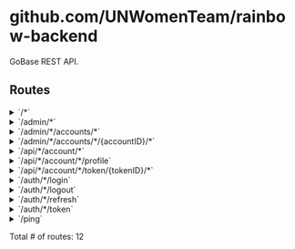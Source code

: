 # github.com/UNWomenTeam/rainbow-backend

GoBase REST API.

## Routes

<details>
<summary>`/*`</summary>

- [Recoverer](/vendor/github.com/go-chi/chi/middleware/recoverer.go#L18)
- [RequestID](/vendor/github.com/go-chi/chi/middleware/request_id.go#L63)
- [DefaultCompress](/vendor/github.com/go-chi/chi/middleware/compress.go#L38)
- [Timeout.func1](/vendor/github.com/go-chi/chi/middleware/timeout.go#L33)
- [RequestLogger.func1](/vendor/github.com/go-chi/chi/middleware/logger.go#L36)
- [SetContentType.func1](/vendor/github.com/go-chi/render/content_type.go#L49)
- **/***
	- _GET_
		- [SPAHandler.func1](/api/api.go#L101)

</details>
<details>
<summary>`/admin/*`</summary>

- [Recoverer](/vendor/github.com/go-chi/chi/middleware/recoverer.go#L18)
- [RequestID](/vendor/github.com/go-chi/chi/middleware/request_id.go#L63)
- [DefaultCompress](/vendor/github.com/go-chi/chi/middleware/compress.go#L38)
- [Timeout.func1](/vendor/github.com/go-chi/chi/middleware/timeout.go#L33)
- [RequestLogger.func1](/vendor/github.com/go-chi/chi/middleware/logger.go#L36)
- [SetContentType.func1](/vendor/github.com/go-chi/render/content_type.go#L49)
- **/admin/***
	- [RequiresRole.func1](/auth/authorizer.go#L11)
	- **/**
		- _GET_
			- [(*API).Router.func1](/api/admin/api.go#L42)

</details>
<details>
<summary>`/admin/*/accounts/*`</summary>

- [Recoverer](/vendor/github.com/go-chi/chi/middleware/recoverer.go#L18)
- [RequestID](/vendor/github.com/go-chi/chi/middleware/request_id.go#L63)
- [DefaultCompress](/vendor/github.com/go-chi/chi/middleware/compress.go#L38)
- [Timeout.func1](/vendor/github.com/go-chi/chi/middleware/timeout.go#L33)
- [RequestLogger.func1](/vendor/github.com/go-chi/chi/middleware/logger.go#L36)
- [SetContentType.func1](/vendor/github.com/go-chi/render/content_type.go#L49)
- **/admin/***
	- [RequiresRole.func1](/auth/authorizer.go#L11)
	- **/accounts/***
		- **/**
			- _GET_
				- [(*AccountResource).(github.com/UNWomenTeam/rainbow-backend/api/admin.list)-fm](/api/admin/accounts.go#L50)
			- _POST_
				- [(*AccountResource).(github.com/UNWomenTeam/rainbow-backend/api/admin.create)-fm](/api/admin/accounts.go#L51)

</details>
<details>
<summary>`/admin/*/accounts/*/{accountID}/*`</summary>

- [Recoverer](/vendor/github.com/go-chi/chi/middleware/recoverer.go#L18)
- [RequestID](/vendor/github.com/go-chi/chi/middleware/request_id.go#L63)
- [DefaultCompress](/vendor/github.com/go-chi/chi/middleware/compress.go#L38)
- [Timeout.func1](/vendor/github.com/go-chi/chi/middleware/timeout.go#L33)
- [RequestLogger.func1](/vendor/github.com/go-chi/chi/middleware/logger.go#L36)
- [SetContentType.func1](/vendor/github.com/go-chi/render/content_type.go#L49)
- **/admin/***
	- [RequiresRole.func1](/auth/authorizer.go#L11)
	- **/accounts/***
		- **/{accountID}/***
			- [(*AccountResource).(github.com/UNWomenTeam/rainbow-backend/api/admin.accountCtx)-fm](/api/admin/accounts.go#L53)
			- **/**
				- _PUT_
					- [(*AccountResource).(github.com/UNWomenTeam/rainbow-backend/api/admin.update)-fm](/api/admin/accounts.go#L55)
				- _DELETE_
					- [(*AccountResource).(github.com/UNWomenTeam/rainbow-backend/api/admin.delete)-fm](/api/admin/accounts.go#L56)
				- _GET_
					- [(*AccountResource).(github.com/UNWomenTeam/rainbow-backend/api/admin.get)-fm](/api/admin/accounts.go#L54)

</details>
<details>
<summary>`/api/*/account/*`</summary>

- [Recoverer](/vendor/github.com/go-chi/chi/middleware/recoverer.go#L18)
- [RequestID](/vendor/github.com/go-chi/chi/middleware/request_id.go#L63)
- [DefaultCompress](/vendor/github.com/go-chi/chi/middleware/compress.go#L38)
- [Timeout.func1](/vendor/github.com/go-chi/chi/middleware/timeout.go#L33)
- [RequestLogger.func1](/vendor/github.com/go-chi/chi/middleware/logger.go#L36)
- [SetContentType.func1](/vendor/github.com/go-chi/render/content_type.go#L49)
- **/api/***
	- **/account/***
		- [(*AccountResource).(github.com/UNWomenTeam/rainbow-backend/api/app.accountCtx)-fm](/api/app/account.go#L48)
		- **/**
			- _PUT_
				- [(*AccountResource).(github.com/UNWomenTeam/rainbow-backend/api/app.update)-fm](/api/app/account.go#L50)
			- _DELETE_
				- [(*AccountResource).(github.com/UNWomenTeam/rainbow-backend/api/app.delete)-fm](/api/app/account.go#L51)
			- _GET_
				- [(*AccountResource).(github.com/UNWomenTeam/rainbow-backend/api/app.get)-fm](/api/app/account.go#L49)

</details>
<details>
<summary>`/api/*/account/*/profile`</summary>

- [Recoverer](/vendor/github.com/go-chi/chi/middleware/recoverer.go#L18)
- [RequestID](/vendor/github.com/go-chi/chi/middleware/request_id.go#L63)
- [DefaultCompress](/vendor/github.com/go-chi/chi/middleware/compress.go#L38)
- [Timeout.func1](/vendor/github.com/go-chi/chi/middleware/timeout.go#L33)
- [RequestLogger.func1](/vendor/github.com/go-chi/chi/middleware/logger.go#L36)
- [SetContentType.func1](/vendor/github.com/go-chi/render/content_type.go#L49)
- **/api/***
	- **/account/***
		- [(*AccountResource).(github.com/UNWomenTeam/rainbow-backend/api/app.accountCtx)-fm](/api/app/account.go#L48)
		- **/profile**
			- _PUT_
				- [(*AccountResource).(github.com/UNWomenTeam/rainbow-backend/api/app.updateProfile)-fm](/api/app/account.go#L56)

</details>
<details>
<summary>`/api/*/account/*/token/{tokenID}/*`</summary>

- [Recoverer](/vendor/github.com/go-chi/chi/middleware/recoverer.go#L18)
- [RequestID](/vendor/github.com/go-chi/chi/middleware/request_id.go#L63)
- [DefaultCompress](/vendor/github.com/go-chi/chi/middleware/compress.go#L38)
- [Timeout.func1](/vendor/github.com/go-chi/chi/middleware/timeout.go#L33)
- [RequestLogger.func1](/vendor/github.com/go-chi/chi/middleware/logger.go#L36)
- [SetContentType.func1](/vendor/github.com/go-chi/render/content_type.go#L49)
- **/api/***
	- **/account/***
		- [(*AccountResource).(github.com/UNWomenTeam/rainbow-backend/api/app.accountCtx)-fm](/api/app/account.go#L48)
		- **/token/{tokenID}/***
			- **/**
				- _PUT_
					- [(*AccountResource).(github.com/UNWomenTeam/rainbow-backend/api/app.updateToken)-fm](/api/app/account.go#L53)
				- _DELETE_
					- [(*AccountResource).(github.com/UNWomenTeam/rainbow-backend/api/app.deleteToken)-fm](/api/app/account.go#L54)

</details>
<details>
<summary>`/auth/*/login`</summary>

- [Recoverer](/vendor/github.com/go-chi/chi/middleware/recoverer.go#L18)
- [RequestID](/vendor/github.com/go-chi/chi/middleware/request_id.go#L63)
- [DefaultCompress](/vendor/github.com/go-chi/chi/middleware/compress.go#L38)
- [Timeout.func1](/vendor/github.com/go-chi/chi/middleware/timeout.go#L33)
- [RequestLogger.func1](/vendor/github.com/go-chi/chi/middleware/logger.go#L36)
- [SetContentType.func1](/vendor/github.com/go-chi/render/content_type.go#L49)
- **/auth/***
	- [SetContentType.func1](/vendor/github.com/go-chi/render/content_type.go#L49)
	- **/login**
		- _POST_
			- [(*Resource).(github.com/UNWomenTeam/rainbow-backend/auth.login)-fm](/auth/api.go#L67)

</details>
<details>
<summary>`/auth/*/logout`</summary>

- [Recoverer](/vendor/github.com/go-chi/chi/middleware/recoverer.go#L18)
- [RequestID](/vendor/github.com/go-chi/chi/middleware/request_id.go#L63)
- [DefaultCompress](/vendor/github.com/go-chi/chi/middleware/compress.go#L38)
- [Timeout.func1](/vendor/github.com/go-chi/chi/middleware/timeout.go#L33)
- [RequestLogger.func1](/vendor/github.com/go-chi/chi/middleware/logger.go#L36)
- [SetContentType.func1](/vendor/github.com/go-chi/render/content_type.go#L49)
- **/auth/***
	- [SetContentType.func1](/vendor/github.com/go-chi/render/content_type.go#L49)
	- **/logout**
		- _POST_
			- [Verifier.func1](/vendor/github.com/go-chi/jwtauth/jwtauth.go#L70)
			- [AuthenticateRefreshJWT](/auth/authenticator.go#L66)
			- [(*Resource).(github.com/UNWomenTeam/rainbow-backend/auth.logout)-fm](/auth/api.go#L73)

</details>
<details>
<summary>`/auth/*/refresh`</summary>

- [Recoverer](/vendor/github.com/go-chi/chi/middleware/recoverer.go#L18)
- [RequestID](/vendor/github.com/go-chi/chi/middleware/request_id.go#L63)
- [DefaultCompress](/vendor/github.com/go-chi/chi/middleware/compress.go#L38)
- [Timeout.func1](/vendor/github.com/go-chi/chi/middleware/timeout.go#L33)
- [RequestLogger.func1](/vendor/github.com/go-chi/chi/middleware/logger.go#L36)
- [SetContentType.func1](/vendor/github.com/go-chi/render/content_type.go#L49)
- **/auth/***
	- [SetContentType.func1](/vendor/github.com/go-chi/render/content_type.go#L49)
	- **/refresh**
		- _POST_
			- [Verifier.func1](/vendor/github.com/go-chi/jwtauth/jwtauth.go#L70)
			- [AuthenticateRefreshJWT](/auth/authenticator.go#L66)
			- [(*Resource).(github.com/UNWomenTeam/rainbow-backend/auth.refresh)-fm](/auth/api.go#L72)

</details>
<details>
<summary>`/auth/*/token`</summary>

- [Recoverer](/vendor/github.com/go-chi/chi/middleware/recoverer.go#L18)
- [RequestID](/vendor/github.com/go-chi/chi/middleware/request_id.go#L63)
- [DefaultCompress](/vendor/github.com/go-chi/chi/middleware/compress.go#L38)
- [Timeout.func1](/vendor/github.com/go-chi/chi/middleware/timeout.go#L33)
- [RequestLogger.func1](/vendor/github.com/go-chi/chi/middleware/logger.go#L36)
- [SetContentType.func1](/vendor/github.com/go-chi/render/content_type.go#L49)
- **/auth/***
	- [SetContentType.func1](/vendor/github.com/go-chi/render/content_type.go#L49)
	- **/token**
		- _POST_
			- [(*Resource).(github.com/UNWomenTeam/rainbow-backend/auth.token)-fm](/auth/api.go#L68)

</details>
<details>
<summary>`/ping`</summary>

- [Recoverer](/vendor/github.com/go-chi/chi/middleware/recoverer.go#L18)
- [RequestID](/vendor/github.com/go-chi/chi/middleware/request_id.go#L63)
- [DefaultCompress](/vendor/github.com/go-chi/chi/middleware/compress.go#L38)
- [Timeout.func1](/vendor/github.com/go-chi/chi/middleware/timeout.go#L33)
- [RequestLogger.func1](/vendor/github.com/go-chi/chi/middleware/logger.go#L36)
- [SetContentType.func1](/vendor/github.com/go-chi/render/content_type.go#L49)
- **/ping**
	- _GET_
		- [NewAPI.func2](/api/api.go#L73)

</details>

Total # of routes: 12
